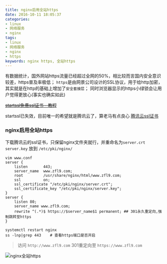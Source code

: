 ```yaml
---
title: nginx启用全站https
date: 2016-10-11 18:05:37
categories:
- linux
- 网络服务
- nginx
tags:
- linux
- 网络服务
- nginx
- https
keywords: nginx https, 全站https
---
```

> 
有数据统计，国外网站https流量已经超过全网的50%，相比较而言国内安全意识较差，https普及率极低；
`https`是由网景公司设计的SSL协议，用于给http加密，其实就是在http的基础上增加了`安全套接层`；
同时浏览器显示的https小绿锁会让用户觉得更放心(事实也确实如此)

<!-- more -->

~~[startssl免费ssl证书 - 教程](http://www.laozuo.org/2823.html)~~

startssl已失效，目前唯一的希望就是腾讯云了，算老马有点良心  [腾讯云ssl证书](https://console.qcloud.com/ssl)

### nginx启用全站https
> 
下载腾讯云的ssl证书，只保留nginx文件夹就行，并重命名为`server.crt server.key` 放到 `/etc/pki/nginx/`

<pre><code class="language-nginx line-numbers">vim www.conf
server {
    listen       443;
    server_name  www.zfl9.com;
    root         /usr/share/nginx/html/www.zfl9.com;
    ssl          on;
    ssl_certificate "/etc/pki/nginx/server.crt";
    ssl_certificate_key "/etc/pki/nginx/server.key";
}
server {
    listen 80;
    server_name www.zfl9.com;
    rewrite ^(.*)$ https://$server_name$1 permanent; ## 301永久重定向,强制跳转至https
}

systemctl restart nginx
ss -lnp|grep 443    # 查看https端口是否开启
</code></pre>

> 访问 `http://www.zfl9.com` 301重定向至 `https://www.zfl9.com`

![nginx全站https](/images/nginx-https.png)
